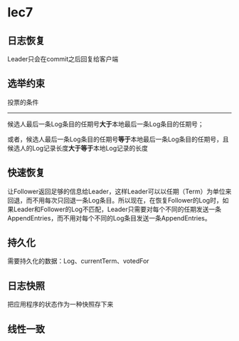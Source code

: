 # lec7

## 日志恢复

Leader只会在commit之后回复给客户端

## **选举约束**

投票的条件

------

候选人最后一条Log条目的任期号**大于**本地最后一条Log条目的任期号；

或者，候选人最后一条Log条目的任期号**等于**本地最后一条Log条目的任期号，且候选人的Log记录长度**大于等于**本地Log记录的长度

## **快速恢复**

让Follower返回足够的信息给Leader，这样Leader可以以任期（Term）为单位来回退，而不用每次只回退一条Log条目。所以现在，在恢复Follower的Log时，如果Leader和Follower的Log不匹配，Leader只需要对每个不同的任期发送一条AppendEntries，而不用对每个不同的Log条目发送一条AppendEntries。

## **持久化**

需要持久化的数据：Log、currentTerm、votedFor

## 日志快照

把应用程序的状态作为一种快照存下来

## 线性一致